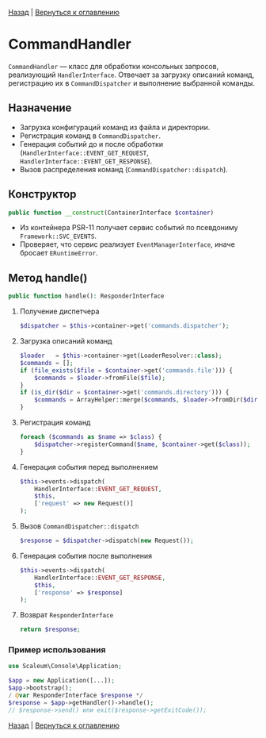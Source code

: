 [Назад](./application.md) | [Вернуться к оглавлению](../../index.md)
# CommandHandler

`CommandHandler` — класс для обработки консольных запросов, реализующий `HandlerInterface`. Отвечает за загрузку описаний команд, регистрацию их в `CommandDispatcher` и выполнение выбранной команды.

## Назначение

- Загрузка конфигураций команд из файла и директории.
- Регистрация команд в `CommandDispatcher`.
- Генерация событий до и после обработки (`HandlerInterface::EVENT_GET_REQUEST`, `HandlerInterface::EVENT_GET_RESPONSE`).
- Вызов распределения команд (`CommandDispatcher::dispatch`).

## Конструктор

```php
public function __construct(ContainerInterface $container)
```
- Из контейнера PSR-11 получает сервис событий по псевдониму `Framework::SVC_EVENTS`.
- Проверяет, что сервис реализует `EventManagerInterface`, иначе бросает `ERuntimeError`.

## Метод handle()

```php
public function handle(): ResponderInterface
```
1. Получение диспетчера
   ```php
   $dispatcher = $this->container->get('commands.dispatcher');
   ```
2. Загрузка описаний команд
   ```php
   $loader   = $this->container->get(LoaderResolver::class);
   $commands = [];
   if (file_exists($file = $container->get('commands.file'))) {
       $commands = $loader->fromFile($file);
   }
   if (is_dir($dir = $container->get('commands.directory'))) {
       $commands = ArrayHelper::merge($commands, $loader->fromDir($dir));
   }
   ```
3. Регистрация команд
   ```php
   foreach ($commands as $name => $class) {
       $dispatcher->registerCommand($name, $container->get($class));
   }
   ```
4. Генерация события перед выполнением
   ```php
   $this->events->dispatch(
       HandlerInterface::EVENT_GET_REQUEST,
       $this,
       ['request' => new Request()]
   );
   ```
5. Вызов `CommandDispatcher::dispatch`
   ```php
   $response = $dispatcher->dispatch(new Request());
   ```
6. Генерация события после выполнения
   ```php
   $this->events->dispatch(
       HandlerInterface::EVENT_GET_RESPONSE,
       $this,
       ['response' => $response]
   );
   ```
7. Возврат `ResponderInterface`
   ```php
   return $response;
   ```

### Пример использования

```php
use Scaleum\Console\Application;

$app = new Application([...]);
$app->bootstrap();
/ @var ResponderInterface $response */
$response = $app->getHandler()->handle();
// $response->send() или exit($response->getExitCode());
```
[Назад](./application.md) | [Вернуться к оглавлению](../../index.md)

